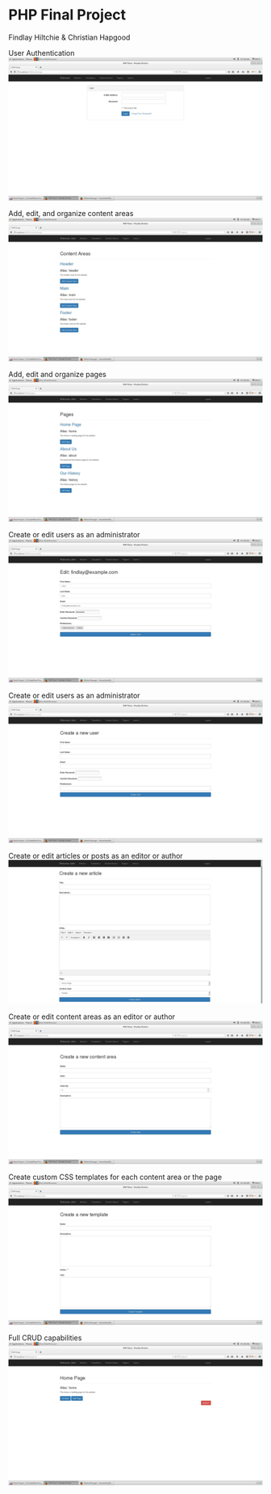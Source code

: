 # PHP Final Project
Findlay Hiltchie &amp; Christian Hapgood

User Authentication
![Screenshot 1](screenshots/screen1.jpg)

Add, edit, and organize content areas
![Screenshot 2](screenshots/screen2.jpg)

Add, edit and organize pages
![Screenshot 3](screenshots/screen3.jpg)

Create or edit users as an administrator
![Screenshot 4](screenshots/screen4.jpg)

Create or edit users as an administrator
![Screenshot 5](screenshots/screen5.jpg)

Create or edit articles or posts as an editor or author
![Screenshot 6](screenshots/screen6.jpg)

Create or edit content areas as an editor or author
![Screenshot 7](screenshots/screen7.jpg)

Create custom CSS templates for each content area or the page
![Screenshot 8](screenshots/screen8.jpg)

Full CRUD capabilities 
![Screenshot 9](screenshots/screen9.jpg)

